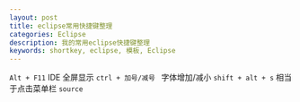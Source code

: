 ```yaml
---
layout: post
title: eclipse常用快捷键整理
categories: Eclipse
description: 我的常用eclipse快捷键整理
keywords: shortkey, eclipse, 模板, Eclipse
---
```


`Alt + F11` IDE 全屏显示
`ctrl + 加号/减号 ` 字体增加/减小
`shift + alt + s` 相当于点击菜单栏 `source`